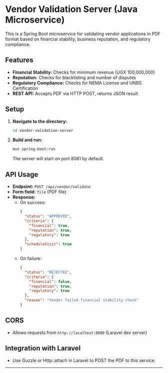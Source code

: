# Vendor Validation Server (Java Microservice)

This is a Spring Boot microservice for validating vendor applications in PDF format based on financial stability, business reputation, and regulatory compliance.

## Features
- **Financial Stability:** Checks for minimum revenue (UGX 100,000,000)
- **Reputation:** Checks for blacklisting and number of disputes
- **Regulatory Compliance:** Checks for NEMA License and UNBS Certification
- **REST API:** Accepts PDF via HTTP POST, returns JSON result

## Setup

1. **Navigate to the directory:**
   ```sh
   cd vendor-validation-server
   ```
2. **Build and run:**
   ```sh
   mvn spring-boot:run
   ```
   The server will start on port 8081 by default.

## API Usage

- **Endpoint:** `POST /api/vendor/validate`
- **Form field:** `file` (PDF file)
- **Response:**
  - On success:
    ```json
    {
      "status": "APPROVED",
      "criteria": {
        "financial": true,
        "reputation": true,
        "regulatory": true
      },
      "scheduleVisit": true
    }
    ```
  - On failure:
    ```json
    {
      "status": "REJECTED",
      "criteria": {
        "financial": false,
        "reputation": true,
        "regulatory": true
      },
      "reason": "Vendor failed financial stability check"
    }
    ```

## CORS
- Allows requests from `http://localhost:8000` (Laravel dev server)

## Integration with Laravel
- Use Guzzle or Http::attach in Laravel to POST the PDF to this service.

--- 
